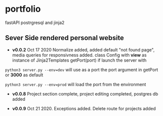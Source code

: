 # portfolio

fastAPI postrgresql and jinja2

## Sever Side rendered personal website

- **v0.0.2** Oct 17 2020 Normalize added, added default "not found page", media queries for responsivness added.
  class Config with **view** as instance of Jinja2Templates
  getPort(port) if launch the server with

`python3 server.py --env=dev` will use as a port the port argument in getPort or **3000** as default

`python3 server.py --env=prod` will load the port from the environment

- **v0.0.8** Project section complete, project editing completed, postgres db added

- **v0.0.9** Oct 21 2020. Exceptions added. Delete route for projects added

